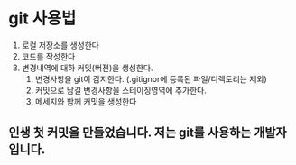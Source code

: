 # git 사용법
1. 로컬 저장소를 생성한다
2. 코드를 작성한다
3. 변경내역에 대하 커밋(버젼)을 생성한다.
   1. 변경사항을 git이 감지한다. (.gitignor에 등록된 파일/디렉토리는 제외)
   2. 커밋으로 남길 변경사항을 스테이징영역에 추가한다. 
   3. 메세지와 함께 커밋을 생성한다
   

## 인생 첫 커밋을 만들었습니다. 저는 git를 사용하는 개발자입니다.